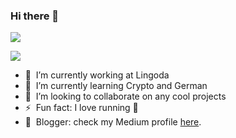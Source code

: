 ### Hi there 👋
<p align="left">
   <img src ="https://vercel-dioxmio.vercel.app/api?username=dioxmio&show_icons=true&count_private=true&theme=darcula&hide_border=true&include_all_commits=true&bg_color=00000000">
 </p>
 <p align="left">
   <img src ="https://vercel-dioxmio.vercel.app/api/top-langs/?username=dioxmio&layout=compact&hide_border=true&theme=darcula&bg_color=00000000&langs_count=10">
 </p>

- 💼 &nbsp;I’m currently working at Lingoda
- 🌱 &nbsp;I’m currently learning Crypto and German
- 👯 &nbsp;I’m looking to collaborate on any cool projects
- ⚡ &nbsp;Fun fact: I love running 🏃
- 📝 &nbsp;Blogger: check my Medium profile <a target="_blank" href="https://dioxmio.medium.com">here</a>.

<!--
**dioxmio/dioxmio** is a ✨ _special_ ✨ repository because its `README.md` (this file) appears on your GitHub profile.

Here are some ideas to get you started:

- 🔭 I’m currently working on ... 
- 🌱 I’m currently learning ...
- 👯 I’m looking to collaborate on ...
- 🤔 I’m looking for help with ...
- 💬 Ask me about ...
- 📫 How to reach me: ...
- 😄 Pronouns: ...
- ⚡ Fun fact: ...
-->
